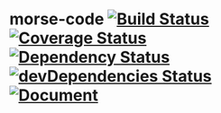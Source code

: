 # morse-code [![Build Status](https://travis-ci.org/JaHIY/morse-code.svg?branch=master)](https://travis-ci.org/JaHIY/morse-code) [![Coverage Status](https://coveralls.io/repos/github/JaHIY/morse-code/badge.svg?branch=master)](https://coveralls.io/github/JaHIY/morse-code?branch=master) [![Dependency Status](https://david-dm.org/JaHIY/morse-code.svg)](https://david-dm.org/JaHIY/morse-code) [![devDependencies Status](https://david-dm.org/JaHIY/morse-code/dev-status.svg)](https://david-dm.org/dwyl/JaHIY/morse-code?type=dev) [![Document](https://doc.esdoc.org/github.com/JaHIY/morse-code/badge.svg?t=0)](https://doc.esdoc.org/github.com/JaHIY/morse-code)
